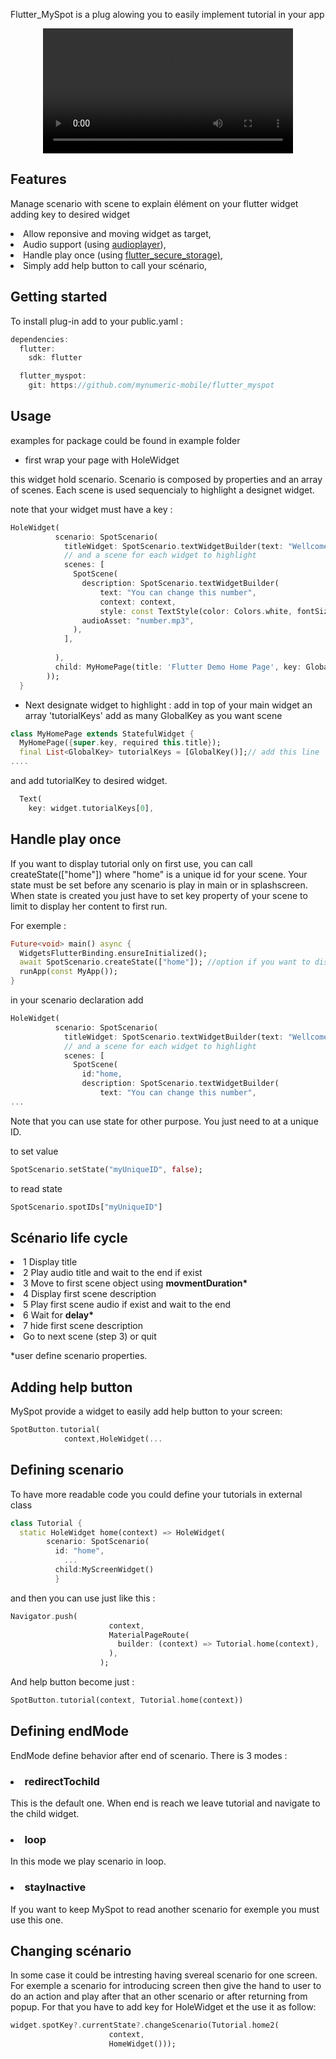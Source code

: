Flutter_MySpot is a plug alowing you to easily implement tutorial in your app

<div align="center">
  <video  controls autoplay src="https://github.com/mynumeric-mobile/flutter_spot/assets/60822263/677de86d-3368-4e3e-af2d-d4ce50375abc" width="400" />
</div>

## Features

Manage scenario with scene to explain élément on your flutter widget adding key to desired widget

<li>Allow reponsive and moving widget as target,</li>
<li>Audio support (using <a href="https://pub.dev/packages/audioplayers">audioplayer</a>),</li>
<li>Handle play once (using <a href="https://pub.dev/packages/flutter_secure_storage">flutter_secure_storage)</a>,</li>
<li>Simply add help button to call your scénario,</li>

## Getting started

To install plug-in add to your public.yaml :
```dart
dependencies:
  flutter:
    sdk: flutter

  flutter_myspot:
    git: https://github.com/mynumeric-mobile/flutter_myspot
```

## Usage

examples for package could be found in example folder

- first wrap your page with HoleWidget

this widget hold scenario. Scenario is composed by properties and an array of scenes. Each scene is used sequencialy to highlight a designet widget.

note that your widget must have a key :

```dart
HoleWidget(
          scenario: SpotScenario(
            titleWidget: SpotScenario.textWidgetBuilder(text: "Wellcome to our tutorial", context: context),
            // and a scene for each widget to highlight
            scenes: [
              SpotScene(
                description: SpotScenario.textWidgetBuilder(
                    text: "You can change this number",
                    context: context,
                    style: const TextStyle(color: Colors.white, fontSize: 20)),
                audioAsset: "number.mp3",
              ),
            ],
            
          ),
          child: MyHomePage(title: 'Flutter Demo Home Page', key: GlobalKey()),
        ));
  }
```
- Next designate widget to highlight :
  add in top of your main widget an array 'tutorialKeys' add as many GlobalKey as you want scene
  
```dart
class MyHomePage extends StatefulWidget {
  MyHomePage({super.key, required this.title});
  final List<GlobalKey> tutorialKeys = [GlobalKey()];// add this line
....
```

  and add tutorialKey to desired widget.

```dart
  Text(
    key: widget.tutorialKeys[0],
```

<h2>Handle play once</h2>

If you want to display tutorial only on first use, you can call createState(["home"]) where "home" is a unique id for your scene. Your state must be set before any scenario is play in main or in splashscreen. When state is created you just have to set key property of your scene to limit to display her content to first run.

For exemple :

```dart
Future<void> main() async {
  WidgetsFlutterBinding.ensureInitialized();
  await SpotScenario.createState(["home"]); //option if you want to display only once
  runApp(const MyApp());
}
```

in your scenario declaration add

```dart
HoleWidget(
          scenario: SpotScenario(
            titleWidget: SpotScenario.textWidgetBuilder(text: "Wellcome to our tutorial", context: context),
            // and a scene for each widget to highlight
            scenes: [
              SpotScene(
                id:"home,
                description: SpotScenario.textWidgetBuilder(
                    text: "You can change this number",
...
```

Note that you can use state for other purpose. You just need to at a unique ID.

to set value
```dart
SpotScenario.setState("myUniqueID", false);
```
to read state 
```dart
SpotScenario.spotIDs["myUniqueID"]
```
<h2>Scénario life cycle</h2>

<li>1 Display title</li>
<li>2 Play audio title and wait to the end if exist</li>
<li>3 Move to first scene object using <b>movmentDuration*</b></li>
<li>4 Display first scene description</li>
<li>5 Play first scene audio if exist and wait to the end</li>
<li>6 Wait for <b>delay*</b></li>
<li>7 hide first scene description</li>
<li>Go to next scene (step 3) or quit</li>

*user define scenario properties.

<h2>Adding help button</h2>

MySpot provide a widget to easily add help button to your screen:

```dart
SpotButton.tutorial(
            context,HoleWidget(...
```
<h2>Defining scenario</h2>

To have more readable code you could define your tutorials in external class
```dart
class Tutorial {
  static HoleWidget home(context) => HoleWidget(
        scenario: SpotScenario(
          id: "home",
            ...
          child:MyScreenWidget()
          }
```

and then you can use just like this :

```dart
Navigator.push(
                      context,
                      MaterialPageRoute(
                        builder: (context) => Tutorial.home(context),
                      ),
                    );
```
And help button become just :

```dart
SpotButton.tutorial(context, Tutorial.home(context))
```

<h2>Defining endMode</h2>

EndMode define behavior after end of scenario. There is 3 modes :

<h3><li>redirectTochild</li></h3>
This is the default one. When end is reach we leave tutorial and navigate to the child widget.
<h3><li>loop</li></h3>
In this mode we play scenario in loop.
<h3><li>stayInactive</li></h3>
If you want to keep MySpot to read another scenario for exemple you must use this one.

<h2>Changing scénario</h2>

In some case it could be intresting having svereal scenario for one screen. For exemple a scenario for introducing screen then give the hand to user to do an action and play after that an other scenario or after returning from popup. For that you have to add key for HoleWidget et the use it as follow:

```dart
widget.spotKey?.currentState?.changeScenario(Tutorial.home2(
                      context,
                      HomeWidget()));
```                   
